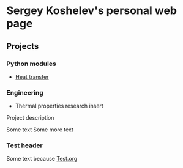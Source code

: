 # Sergey Koshelev's personal web page
## Projects
### Python modules
* [Heat transfer](https://github.com/srgkoshelev/heat_transfer)
### Engineering
* Thermal properties research insert

Project description

Some text 
Some more text
### Test header
Some text because
[Test.org](./test.org)

